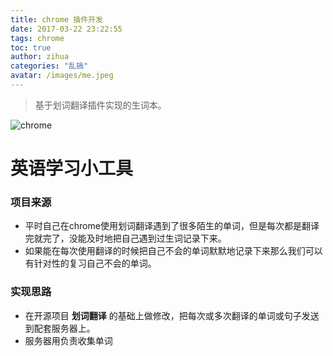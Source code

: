 ```yaml
---
title: chrome 插件开发
date: 2017-03-22 23:22:55
tags: chrome
toc: true
author: zihua
categories: "乱搞"
avatar: /images/me.jpeg
---
```

> 基于划词翻译插件实现的生词本。

![chrome](http://p1teq0wgy.bkt.clouddn.com/chrome.jpg)
<!-- more -->

英语学习小工具
==========

### 项目来源
* 平时自己在chrome使用划词翻译遇到了很多陌生的单词，但是每次都是翻译完就完了，没能及时地把自己遇到过生词记录下来。
* 如果能在每次使用翻译的时候把自己不会的单词默默地记录下来那么我们可以有针对性的复习自己不会的单词。

### 实现思路
* 在开源项目 **划词翻译** 的基础上做修改，把每次或多次翻译的单词或句子发送到配套服务器上。
* 服务器用负责收集单词
